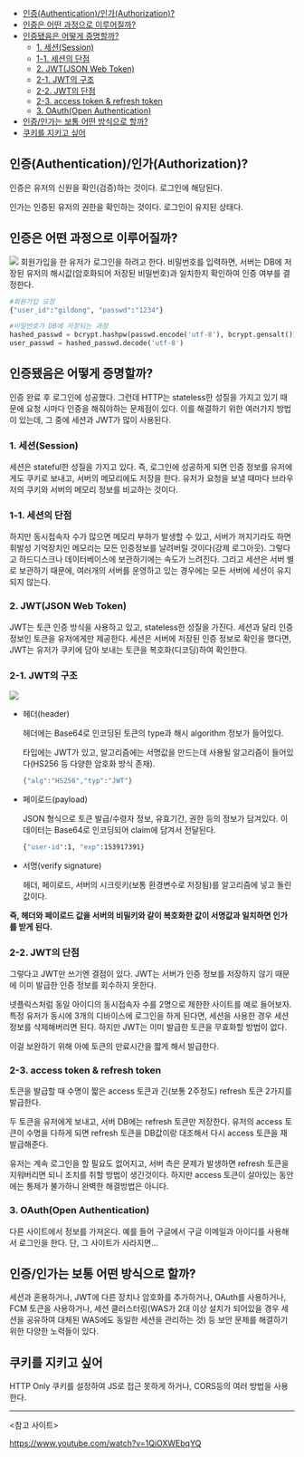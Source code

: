 - [인증(Authentication)/인가(Authorization)?](#인증authentication인가authorization)
- [인증은 어떤 과정으로 이루어질까?](#인증은-어떤-과정으로-이루어질까)
- [인증됐음은 어떻게 증명할까?](#인증됐음은-어떻게-증명할까)
  - [1. 세션(Session)](#1-세션session)
  - [1-1. 세션의 단점](#1-1-세션의-단점)
  - [2. JWT(JSON Web Token)](#2-jwtjson-web-token)
  - [2-1. JWT의 구조](#2-1-jwt의-구조)
  - [2-2. JWT의 단점](#2-2-jwt의-단점)
  - [2-3. access token & refresh token](#2-2-access-token--refresh-token)
  - [3. OAuth(Open Authentication)](#3-oauthopen-authentication)
- [인증/인가는 보통 어떤 방식으로 할까?](#인증인가는-보통-어떤-방식으로-할까)
- [쿠키를 지키고 싶어](#쿠키를-지키고-싶어)
    
    
## 인증(Authentication)/인가(Authorization)?

인증은 유저의 신원을 확인(검증)하는 것이다. 로그인에 해당된다.

인가는 인증된 유저의 권한을 확인하는 것이다. 로그인이 유지된 상태다.

## 인증은 어떤 과정으로 이루어질까?
![](https://velog.velcdn.com/images/miracle-21/post/4cb57823-dd9c-44a9-8d29-e137f2be23a0/image.jpg)
회원가입을 한 유저가 로그인을 하려고 한다. 비밀번호를 입력하면, 서버는 DB에 저장된 유저의 해시값(암호화되어 저장된 비밀번호)과 일치한지 확인하여 인증 여부를 결정한다. 

```python
#회원가입 요청
{"user_id":"gildong", "passwd":"1234"}

#비밀번호가 DB에 저장되는 과정
hashed_passwd = bcrypt.hashpw(passwd.encode('utf-8'), bcrypt.gensalt())
user_passwd = hashed_passwd.decode('utf-8')
```

## 인증됐음은 어떻게 증명할까?

인증 완료 후 로그인에 성공했다. 그런데 HTTP는 stateless한 성질을 가지고 있기 때문에 요청 시마다 인증을 해줘야하는 문제점이 있다. 이를 해결하기 위한 여러가지 방법이 있는데, 그 중에 세션과 JWT가 많이 사용된다.

### 1. 세션(Session)

세션은 stateful한 성질을 가지고 있다. 즉, 로그인에 성공하게 되면 인증 정보를 유저에게도 쿠키로 보내고, 서버의 메모리에도 저장을 한다. 유저가 요청을 보낼 때마다 브라우저의 쿠키와 서버의 메모리 정보를 비교하는 것이다.

### 1-1. 세션의 단점

하지만 동시접속자 수가 많으면 메모리 부하가 발생할 수 있고, 서버가 꺼지기라도 하면 휘발성 기억장치인 메모리는 모든 인증정보를 날려버릴 것이다(강제 로그아웃). 그렇다고 하드디스크나 데이터베이스에 보관하기에는 속도가 느려진다. 그리고 세션은 서버 별로 보관하기 때문에, 여러개의 서버를 운영하고 있는 경우에는 모든 서버에 세션이 유지되지 않는다. 

### 2. JWT(JSON Web Token)

JWT는 토큰 인증 방식을 사용하고 있고, stateless한 성질을 가진다. 세션과 달리 인증정보인 토큰을 유저에게만 제공한다. 세션은 서버에 저장된 인증 정보로 확인을 했다면, JWT는 유저가 쿠키에 담아 보내는 토큰을 복호화(디코딩)하여 확인한다. 

### 2-1. JWT의 구조
![](https://velog.velcdn.com/images/miracle-21/post/117700a8-e3ca-4ad7-8923-0bcfdc61fc8a/image.png)
- 헤더(header)
    
    헤더에는 Base64로 인코딩된 토큰의 type과 해시 algorithm 정보가 들어있다.
    
    타입에는 JWT가 있고, 알고리즘에는 서명값을 만드는데 사용될 알고리즘이 들어있다(HS256 등 다양한 암호화 방식 존재). 
    
    ```bash
    {"alg":"HS256","typ":"JWT"}
    ```
    
- 페이로드(payload)
    
    JSON 형식으로 토큰 발급/수령자 정보, 유효기간, 권한 등의 정보가 담겨있다. 이 데이터는 Base64로 인코딩되어 claim에 담겨서 전달된다.
    
    ```bash
    {"user-id":1, "exp":153917391}
    ```
    
- 서명(verify signature)
    
    헤더, 페이로드, 서버의 시크릿키(보통 환경변수로 저장됨)를 알고리즘에 넣고 돌린 값이다. 
    

**즉, 헤더와 페이로드 값을 서버의 비밀키와 같이 복호화한 값이 서명값과 일치하면 인가를 받게 된다.**

### 2-2. JWT의 단점

그렇다고 JWT만 쓰기엔 결점이 있다. JWT는 서버가 인증 정보를 저장하지 않기 때문에 이미 발급한 인증 정보를 회수하지 못한다.

넷플릭스처럼 동일 아이디의 동시접속자 수를 2명으로 제한한 사이트를 예로 들어보자. 특정 유저가 동시에 3개의 디바이스에 로그인을 하게 된다면, 세션을 사용한 경우 세션 정보를 삭제해버리면 된다. 하지만 JWT는 이미 발급한 토큰을 무효화할 방법이 없다.

이걸 보완하기 위해 아예 토큰의 만료시간을 짧게 해서 발급한다.

### 2-3. access token & refresh token

토큰을 발급할 때 수명이 짧은 access 토큰과 긴(보통 2주정도) refresh 토큰 2가지를 발급한다.

두 토큰을 유저에게 보내고, 서버 DB에는 refresh 토큰만 저장한다. 유저의 access 토큰이 수명을 다하게 되면 refresh 토큰을 DB값이랑 대조해서 다시 access 토큰을 재발급해준다. 

유저는 계속 로그인을 할 필요도 없어지고, 서버 측은 문제가 발생하면 refresh 토큰을 지워버리면 되니 조치를 취할 방법이 생긴것이다. 하지만 access 토큰이 살아있는 동안에는 통제가 불가하니 완벽한 해결방법은 아니다.

### 3. OAuth(Open Authentication)

다른 사이트에서 정보를 가져온다. 예를 들어 구글에서 구글 이메일과 아이디를 사용해서 로그인을 한다. 단, 그 사이트가 사라지면…

## 인증/인가는 보통 어떤 방식으로 할까?

세션과 혼용하거나, JWT에 다른 장치나 암호화를 추가하거나, OAuth를 사용하거나,  FCM 토큰을 사용하거나, 세션 클러스터링(WAS가 2대 이상 설치가 되어있을 경우 세션을 공유하여 대체된 WAS에도 동일한 세션을 관리하는 것) 등 보안 문제를 해결하기 위한 다양한 노력들이 있다.

## 쿠키를 지키고 싶어

HTTP Only 쿠키를 설정하여 JS로 접근 못하게 하거나, CORS등의 여러 방법을 사용한다.

---

<참고 사이트>

https://www.youtube.com/watch?v=1QiOXWEbqYQ
